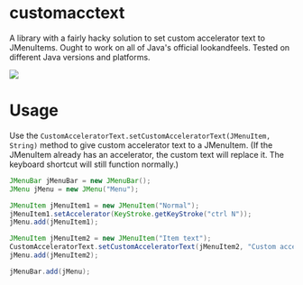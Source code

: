 # customacctext
A library with a fairly hacky solution to set custom accelerator text to JMenuItems. Ought to work on all of Java's official lookandfeels. Tested on different Java versions and platforms.

<img src="https://i.imgur.com/Qi1jekr.png"/>

# Usage

Use the `CustomAcceleratorText.setCustomAcceleratorText(JMenuItem, String)` method to give custom accelerator text to a JMenuItem. (If the JMenuItem already has an accelerator, the custom text will replace it. The keyboard shortcut will still function normally.)

```java
JMenuBar jMenuBar = new JMenuBar();
JMenu jMenu = new JMenu("Menu");

JMenuItem jMenuItem1 = new JMenuItem("Normal");
jMenuItem1.setAccelerator(KeyStroke.getKeyStroke("ctrl N"));
jMenu.add(jMenuItem1);

JMenuItem jMenuItem2 = new JMenuItem("Item text");
CustomAcceleratorText.setCustomAcceleratorText(jMenuItem2, "Custom accelerator text");
jMenu.add(jMenuItem2);

jMenuBar.add(jMenu);
```
